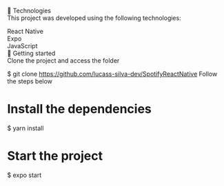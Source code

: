 🧪 Technologies </br>
This project was developed using the following technologies:

React Native </br>
Expo </br>
JavaScript </br>
🚀 Getting started </br>
Clone the project and access the folder

$ git clone https://github.com/lucass-silva-dev/SpotifyReactNative
Follow the steps below

# Install the dependencies
$ yarn install

# Start the project
$ expo start
